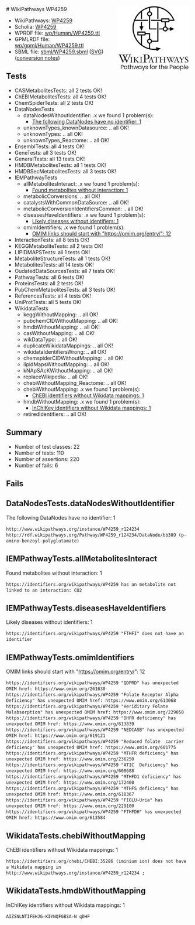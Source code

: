 <img style="float: right; width: 200px" src="../logo.png" />
# WikiPathways WP4259

* WikiPathways: [WP4259](https://identifiers.org/wikipathways:WP4259)
* Scholia: [WP4259](https://scholia.toolforge.org/wikipathways/WP4259)
* WPRDF file: [wp/Human/WP4259.ttl](../wp/Human/WP4259.ttl)
* GPMLRDF file: [wp/gpml/Human/WP4259.ttl](../wp/gpml/Human/WP4259.ttl)
* SBML file: [sbml/WP4259.sbml](../sbml/WP4259.sbml) ([SVG](../sbml/WP4259.svg)) ([conversion notes](../sbml/WP4259.txt))

## Tests
* CASMetabolitesTests: all 2 tests OK!
* ChEBIMetabolitesTests: all 4 tests OK!
* ChemSpiderTests: all 2 tests OK!
* DataNodesTests
    * dataNodesWithoutIdentifier: .x we found 1 problem(s):
        * [The following DataNodes have no identifier: 1](#d2d32fa0)
    * unknownTypes_knownDatasource: .. all OK!
    * unknownTypes: .. all OK!
    * unknownTypes_Reactome: .. all OK!
* EnsemblTests: all 4 tests OK!
* GeneTests: all 3 tests OK!
* GeneralTests: all 13 tests OK!
* HMDBMetabolitesTests: all 1 tests OK!
* HMDBSecMetabolitesTests: all 3 tests OK!
* IEMPathwayTests
    * allMetabolitesInteract: .x we found 1 problem(s):
        * [Found metabolites without interaction: 1](#2bc2e7ec)
    * metabolicConversions: .. all OK!
    * catalystsWithCommonDataSource: .. all OK!
    * metabolicConversionIdentifiersCommon: .. all OK!
    * diseasesHaveIdentifiers: .x we found 1 problem(s):
        * [Likely diseases without identifiers: 1](#9beb80e9)
    * omimIdentifiers: .x we found 1 problem(s):
        * [OMIM links should start with "https://omim.org/entry/": 12](#16b23072)
* InteractionTests: all 8 tests OK!
* KEGGMetaboliteTests: all 2 tests OK!
* LIPIDMAPSTests: all 1 tests OK!
* MetaboliteStructureTests: all 1 tests OK!
* MetabolitesTests: all 14 tests OK!
* OudatedDataSourcesTests: all 7 tests OK!
* PathwayTests: all 6 tests OK!
* ProteinsTests: all 2 tests OK!
* PubChemMetabolitesTests: all 3 tests OK!
* ReferencesTests: all 4 tests OK!
* UniProtTests: all 5 tests OK!
* WikidataTests
    * keggWithoutMapping: .. all OK!
    * pubchemCIDWithoutMapping: .. all OK!
    * hmdbWithoutMapping: .. all OK!
    * casWithoutMapping: .. all OK!
    * wikDataTypo: .. all OK!
    * duplicateWikidataMappings: .. all OK!
    * wikidataIdentifiersWrong: .. all OK!
    * chemspiderCIDWithoutMapping: .. all OK!
    * lipidMapsWithoutMapping: .. all OK!
    * kNApSAcKWithoutMapping: .. all OK!
    * replaceWikipedia: .. all OK!
    * chebiWithoutMapping_Reactome: .. all OK!
    * chebiWithoutMapping: .x we found 1 problem(s):
        * [ChEBI identifiers without Wikidata mappings: 1](#a8d554cd)
    * hmdbWithoutMapping: .x we found 1 problem(s):
        * [InChIKey identifiers without Wikidata mappings: 1](#bcb0929e)
    * retiredIdentifiers: .. all OK!


## Summary

* Number of test classes: 22
* Number of tests: 110
* Number of assertions: 220
* Number of fails: 6

## Fails

<a name="d2d32fa0" />

## DataNodesTests.dataNodesWithoutIdentifier

The following DataNodes have no identifier: 1
```
http://www.wikipathways.org/instance/WP4259_r124234 http://rdf.wikipathways.org/Pathway/WP4259_r124234/DataNode/bb389 (p-amino-benzoyl-polyglutamate)
```

<a name="2bc2e7ec" />

## IEMPathwayTests.allMetabolitesInteract

Found metabolites without interaction: 1
```
https://identifiers.org/wikipathways/WP4259 has an metabolite not linked to an interaction: CO2
```

<a name="9beb80e9" />

## IEMPathwayTests.diseasesHaveIdentifiers

Likely diseases without identifiers: 1
```
https://identifiers.org/wikipathways/WP4259 "FTHFI" does not have an identifier
```

<a name="16b23072" />

## IEMPathwayTests.omimIdentifiers

OMIM links should start with "https://omim.org/entry/": 12
```
https://identifiers.org/wikipathways/WP4259 "QDPRD" has unexpected OMIM href: https://www.omim.org/261630
https://identifiers.org/wikipathways/WP4259 "Folate Receptor Alpha Deficiency" has unexpected OMIM href: https://www.omim.org/613068
https://identifiers.org/wikipathways/WP4259 "Heriditary Folate  Malabsorption" has unexpected OMIM href: https://www.omim.org/229050
https://identifiers.org/wikipathways/WP4259 "DHFR deficiency" has unexpected OMIM href: https://www.omim.org/613839
https://identifiers.org/wikipathways/WP4259 "NEDCASB" has unexpected OMIM href: https://www.omim.org/619121
https://identifiers.org/wikipathways/WP4259 "Reduced folate  carrier deficiency" has unexpected OMIM href: https://www.omim.org/601775
https://identifiers.org/wikipathways/WP4259 "MTHFR deficiency" has unexpected OMIM href: https://www.omim.org/236250
https://identifiers.org/wikipathways/WP4259 "ATIC  Deficiency" has unexpected OMIM href: https://www.omim.org/608688
https://identifiers.org/wikipathways/WP4259 "MTHFD1 deficiency" has unexpected OMIM href: https://www.omim.org/172460
https://identifiers.org/wikipathways/WP4259 "MTHFS deficiency" has unexpected OMIM href: https://www.omim.org/618367
https://identifiers.org/wikipathways/WP4259 "FIGLU-Uria" has unexpected OMIM href: https://www.omim.org/229100
https://identifiers.org/wikipathways/WP4259 "FTHFDH" has unexpected OMIM href: https://www.omim.org/613584
```

<a name="a8d554cd" />

## WikidataTests.chebiWithoutMapping

ChEBI identifiers without Wikidata mappings: 1
```
https://identifiers.org/chebi/CHEBI:35286 (iminium ion) does not have a Wikidata mapping in http://www.wikipathways.org/instance/WP4259_r124234 ; 
```

<a name="bcb0929e" />

## WikidataTests.hmdbWithoutMapping

InChIKey identifiers without Wikidata mappings: 1
```
AIZSNLNTIFEHJG-KIYNQFGBSA-N	qDHF
```

